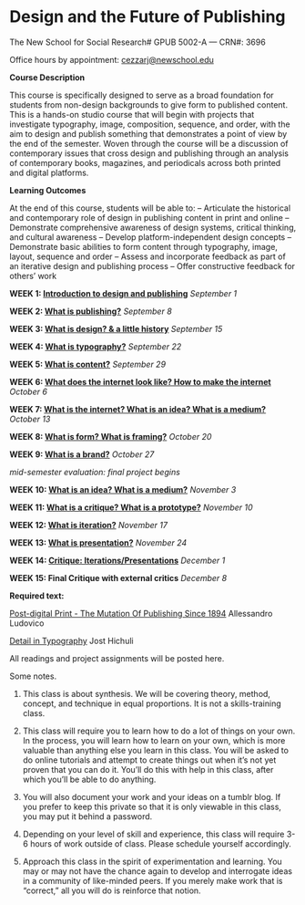 # **Design and the Future of Publishing**
The New School for Social Research#
GPUB 5002-A — CRN#: 3696

Office hours by appointment: cezzarj@newschool.edu



**Course Description**

This course is specifically designed to serve as a broad foundation for students from non-design backgrounds 
to give form to published content. This is a hands-on studio course that will begin with projects that investigate typography, image, composition, sequence, and order, with the aim to design and publish something that demonstrates a point of view by the end of the semester. Woven through the course will be a discussion of contemporary issues that cross design and publishing through an analysis of contemporary books, magazines, and periodicals across both printed and digital platforms.


**Learning Outcomes**

At the end of this course, students will be able to:
– Articulate the historical and contemporary role of design in publishing content in print and online
– Demonstrate comprehensive awareness of design systems, critical thinking, and cultural awareness
– Develop platform-independent design concepts
– Demonstrate basic abilities to form content through typography, image, layout, sequence and order
– Assess and incorporate feedback as part of an iterative design and publishing process
– Offer constructive feedback for others’ work


**WEEK 1: [Introduction to design and publishing](https://github.com/juliettecezzar/dfp-f20/wiki/WEEK-01:-Introduction-to-design-and-publishing)** _September 1_

**WEEK 2: [What is publishing?](https://github.com/juliettecezzar/dfp-f20/wiki/WEEK-02:-What-is-publishing%3F)** _September 8_ 

**WEEK 3: [What is design? & a little history](https://github.com/juliettecezzar/dfp-f20/wiki/WEEK-03:-What-is-design%3F-&-a-little-history)** _September 15_

**WEEK 4: [What is typography?](https://github.com/juliettecezzar/dfp-f20/wiki/WEEK-04:-What-is-typography%3F)** _September 22_

**WEEK 5: [What is content?](https://github.com/juliettecezzar/dfp-f20/wiki/WEEK-05:-What-is-content%3F)** _September 29_

**WEEK 6: [What does the internet look like? How to make the internet](https://github.com/juliettecezzar/dfp-f20/wiki/WEEK-06:-What-does-the-internet-look-like%3F)** _October 6_

**WEEK 7: [What is the internet? What is an idea? What is a medium?](https://github.com/juliettecezzar/dfp-f20/wiki/WEEK-07:-How-to-make-the-internet)** _October 13_

**WEEK 8: [What is form? What is framing?](https://github.com/juliettecezzar/dfp-f20/wiki/WEEK-08:-What-is-form%3F-What-is-framing%3F)** _October 20_

**WEEK 9: [What is a brand?](https://github.com/juliettecezzar/dfp-f20/wiki/WEEK-09:-What-is-a-brand%3F)** _October 27_ 

_mid-semester evaluation: final project begins_

**WEEK 10: [What is an idea? What is a medium?](https://github.com/juliettecezzar/dfp-f20/wiki/WEEK-10:-What-is-an-idea%3F-What-is-a-medium%3F)** _November 3_

**WEEK 11: [What is a critique? What is a prototype?](https://github.com/juliettecezzar/dfp-f20/wiki/Week-11:-What-is-a-critique%3F-What-is-a-prototype%3F)** _November 10_

**WEEK 12: [What is iteration?](https://github.com/juliettecezzar/dfp-f20/wiki/WEEK-12:-What-is-iteration%3F)** _November 17_

**WEEK 13: [What is presentation?](https://github.com/juliettecezzar/dfp-f20/wiki/WEEK-13:-What-is-presentation%3F)** _November 24_

**WEEK 14: [Critique: Iterations/Presentations](https://github.com/juliettecezzar/dfp-f20/wiki/WEEK-14:-Critique:-Iterations-Presentations)** _December 1_

**WEEK 15: Final Critique with external critics** _December 8_


**Required text:**

[Post-digital Print - The Mutation Of Publishing Since 1894](http://postdigitalprint.org/) Allessandro Ludovico

[Detail in Typography](https://www.dropbox.com/s/x5l9l4g0jmjbsmo/hochuli_detail_in_typography.pdf?dl=0) Jost Hichuli

All readings and project assignments will be posted here.


Some notes. 

1) This class is about synthesis. We will be covering theory, method, concept, and technique in equal proportions.
It is not a skills-training class.   

2) This class will require you to learn how to do a lot of things on your own. In the process, you will learn how to learn on your own, which is more valuable than anything else you learn in this class. You will be asked to do online tutorials and attempt to create things out when it’s not yet proven that you can do it. You’ll do this with help in this class, after which you’ll be able to do anything.

3) You will also document your work and your ideas on a tumblr blog. If you prefer to keep this private so that it is only viewable in this class, you may put it behind a password.

4) Depending on your level of skill and experience, this class will require 3-6 hours of work outside of class. Please schedule yourself accordingly.

5) Approach this class in the spirit of experimentation and learning. You may or may not have the chance again to develop and interrogate ideas in a community of like-minded peers. If you merely make work that is “correct,” all you will do is reinforce that notion.
